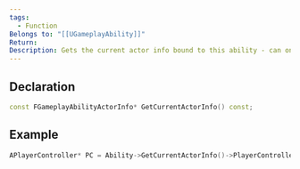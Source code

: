 ```yaml
---
tags:
  - Function
Belongs to: "[[UGameplayAbility]]"
Return: 
Description: Gets the current actor info bound to this ability - can only be called on instanced abilities.
---
```


## Declaration

```cpp
const FGameplayAbilityActorInfo* GetCurrentActorInfo() const;
```

## Example

```cpp
APlayerController* PC = Ability->GetCurrentActorInfo()->PlayerController.Get();
```